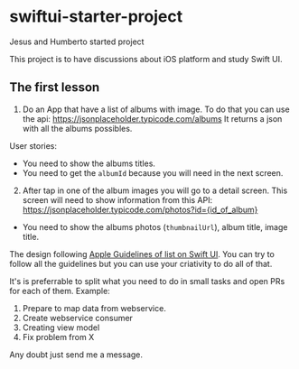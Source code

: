 # swiftui-starter-project
Jesus and Humberto started project

This project is to have discussions about iOS platform and study Swift UI.

## The first lesson
1. Do an App that have a list of albums with image. 
To do that you can use the api: https://jsonplaceholder.typicode.com/albums
It returns a json with all the albums possibles. 

User stories:
- You need to show the albums titles.
- You need to get the `albumId` because you will need in the next screen.

2. After tap in one of the album images you will go to a detail screen. This screen will need to show information from this API: https://jsonplaceholder.typicode.com/photos?id={id_of_album}

- You need to show the albums photos (`thumbnailUrl`), album title, image title.


The design following [Apple Guidelines of list on Swift UI](https://developer.apple.com/design/human-interface-guidelines/components/layout-and-organization/lists-and-tables/). You can try to follow all the guidelines but you can use your criativity to do all of that.

It's is preferrable to split what you need to do in small tasks and open PRs for each of them.
Example: 
1. Prepare to map data from webservice.
2. Create webservice consumer
3. Creating view model
4. Fix problem from X


Any doubt just send me a message.
